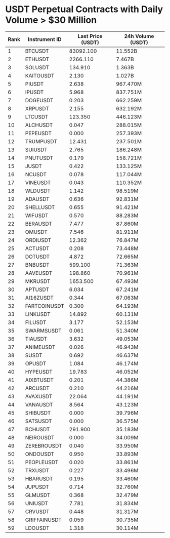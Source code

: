 # USDT Perpetual Contracts with Daily Volume > $30 Million

| Rank | Instrument ID | Last Price (USDT) | 24h Volume (USDT) |
|------|---------------|-------------------|-------------------|
| 1 | BTCUSDT | 83092.100 | 11.552B |
| 2 | ETHUSDT | 2266.110 | 7.467B |
| 3 | SOLUSDT | 134.910 | 1.363B |
| 4 | KAITOUSDT | 2.130 | 1.027B |
| 5 | PIUSDT | 2.638 | 967.470M |
| 6 | IPUSDT | 5.968 | 837.751M |
| 7 | DOGEUSDT | 0.203 | 662.259M |
| 8 | XRPUSDT | 2.155 | 632.192M |
| 9 | LTCUSDT | 123.350 | 446.123M |
| 10 | ALCHUSDT | 0.047 | 288.015M |
| 11 | PEPEUSDT | 0.000 | 257.393M |
| 12 | TRUMPUSDT | 12.431 | 237.501M |
| 13 | SUIUSDT | 2.765 | 186.248M |
| 14 | PNUTUSDT | 0.179 | 158.721M |
| 15 | JUSDT | 0.422 | 133.125M |
| 16 | NCUSDT | 0.078 | 117.044M |
| 17 | VINEUSDT | 0.043 | 110.352M |
| 18 | WLDUSDT | 1.142 | 98.519M |
| 19 | ADAUSDT | 0.636 | 92.831M |
| 20 | SHELLUSDT | 0.655 | 91.421M |
| 21 | WIFUSDT | 0.570 | 88.283M |
| 22 | BERAUSDT | 7.477 | 87.860M |
| 23 | OMUSDT | 7.546 | 81.911M |
| 24 | ORDIUSDT | 12.362 | 76.847M |
| 25 | ACTUSDT | 0.208 | 73.448M |
| 26 | DOTUSDT | 4.872 | 72.665M |
| 27 | BNBUSDT | 599.100 | 71.363M |
| 28 | AAVEUSDT | 198.860 | 70.961M |
| 29 | MKRUSDT | 1653.500 | 67.493M |
| 30 | APTUSDT | 6.034 | 67.241M |
| 31 | AI16ZUSDT | 0.344 | 67.063M |
| 32 | FARTCOINUSDT | 0.300 | 64.193M |
| 33 | LINKUSDT | 14.892 | 60.131M |
| 34 | FILUSDT | 3.177 | 52.153M |
| 35 | SWARMSUSDT | 0.061 | 51.340M |
| 36 | TIAUSDT | 3.632 | 49.053M |
| 37 | ANIMEUSDT | 0.026 | 46.943M |
| 38 | SUSDT | 0.692 | 46.637M |
| 39 | OPUSDT | 1.084 | 46.174M |
| 40 | HYPEUSDT | 19.783 | 46.052M |
| 41 | AIXBTUSDT | 0.201 | 44.386M |
| 42 | ARCUSDT | 0.210 | 44.216M |
| 43 | AVAXUSDT | 22.064 | 44.191M |
| 44 | VANAUSDT | 8.564 | 43.123M |
| 45 | SHIBUSDT | 0.000 | 39.796M |
| 46 | SATSUSDT | 0.000 | 36.575M |
| 47 | BCHUSDT | 291.900 | 35.183M |
| 48 | NEIROUSDT | 0.000 | 34.009M |
| 49 | ZEREBROUSDT | 0.040 | 33.950M |
| 50 | ONDOUSDT | 0.950 | 33.893M |
| 51 | PEOPLEUSDT | 0.020 | 33.861M |
| 52 | TRXUSDT | 0.227 | 33.496M |
| 53 | HBARUSDT | 0.195 | 33.460M |
| 54 | JUPUSDT | 0.714 | 32.760M |
| 55 | GLMUSDT | 0.368 | 32.479M |
| 56 | UNIUSDT | 7.781 | 31.834M |
| 57 | CRVUSDT | 0.448 | 31.317M |
| 58 | GRIFFAINUSDT | 0.059 | 30.735M |
| 59 | LDOUSDT | 1.318 | 30.114M |

